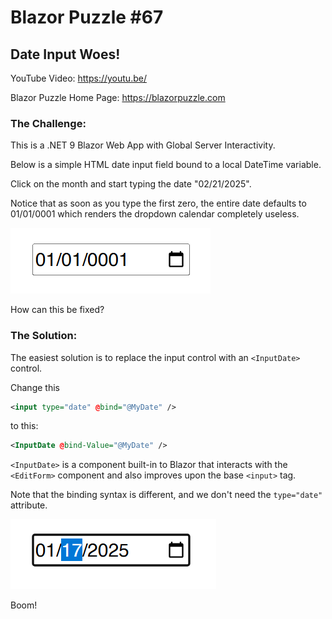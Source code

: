 # Blazor Puzzle #67

## Date Input Woes!

YouTube Video: https://youtu.be/

Blazor Puzzle Home Page: https://blazorpuzzle.com

### The Challenge:

This is a .NET 9 Blazor Web App with Global Server Interactivity.

Below is a simple HTML date input field bound to a local DateTime variable.

Click on the month and start typing the date "02/21/2025".

Notice that as soon as you type the first zero, the entire date defaults to 01/01/0001 which renders the dropdown calendar completely useless.

![image-20250217110044093](images/image-20250217110044093.png)

How can this be fixed?

### The Solution:

The easiest solution is to replace the input control with an `<InputDate>` control.

Change this

```xml
<input type="date" @bind="@MyDate" />
```

to this:

```xml
<InputDate @bind-Value="@MyDate" />
```

`<InputDate>` is a component built-in to Blazor that interacts with the `<EditForm>` component and also improves upon the base `<input>` tag. 

Note that the binding syntax is different, and we don't need the `type="date"` attribute.

![image-20250217111907453](images/image-20250217111907453.png)

Boom!
